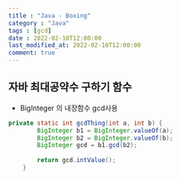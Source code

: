 ```yaml
---
title : "Java - Boxing"
category : "Java"
tags : [gcd]
date : 2022-02-10T12:00:00
last_modified_at: 2022-02-10T12:00:00
comment: true
---
```



## 자바 최대공약수 구하기 함수

- BigInteger 의 내장함수 gcd사용

```java
private static int gcdThing(int a, int b) {
		BigInteger b1 = BigInteger.valueOf(a); 
		BigInteger b2 = BigInteger.valueOf(b); 
		BigInteger gcd = b1.gcd(b2); 
		
		return gcd.intValue(); 
	}
```